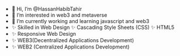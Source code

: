 - 👋 Hi, I’m @HassanHabibTahir
- 👀 I’m interested in web3 and metaverse
- 🌱 I’m currently working and learning javascript and web3
- ✨ Skilled in Web Design ✨ Cascading Style Sheets (CSS) ✨ HTML5
- ✨ Responsive Web Design
- ✨ WEB3(Decentralized Applications Development)
- ✨ WEB2 (Centralized Applications Development)
<!---
HassanHabibTahir/HassanHabibTahir is a ✨ special ✨ repository because its `README.md` (this file) appears on your GitHub profile.
You can click the Preview link to take a look at your changes.
--->
